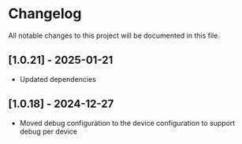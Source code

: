 # Changelog

All notable changes to this project will be documented in this file.

## [1.0.21] - 2025-01-21
- Updated dependencies

## [1.0.18] - 2024-12-27
- Moved debug configuration to the device configuration to support debug per device
